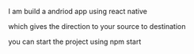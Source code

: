 I am build a andriod app using react native 

which gives the direction to your source to destination 

you can start the project using npm start 
